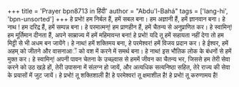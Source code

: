 +++
title = 'Prayer bpn8713 in हिंदी'
author = "Abdu'l-Bahá"
tags = ['lang-hi', 'bpn-unsorted']
+++
हे प्रभो! हम निर्बल हैं, हमें सबल बना। हम अज्ञानी हैं, हमें ज्ञानवान बना। हे नाथ ! हम दरिद्र हैं, हमें सम्पन्न बना। हे परमात्मन्! हम प्राणहीन हैं, हमें चैतन्य से अनुप्राणित कर। हे स्वामिन्! हम मूर्तिमान दीनता हैं, अपने साम्राज्य में हमें महिमावन्त बना! हे प्रभो! यदि तू हमें सहायता नहीं देगा तो हम मिट्टी से भी अधम बन जायेंगे। हे नाथ! हमें शक्तिमय बना, हे परमेश्वर! हमें विजय प्रदान कर। हे ईश्वर, हमें अहम् को जीतने और वासनाआें को वश में करने में समर्थ बना। हे नाथ! इस भौतिक लोक के बंधनों से हमें मुक्त कर। हे स्वामिन्! अपनी पावन चेतना के उच्छ्वास से हममें जीवन का चैतन्य भर, जिससे हम तेरी सेवा करने को उठ खड़े हों, तेरी उपासना में संलग्न हो जायें, और अत्यधिक सत्यनिष्ठा सहित, तेरे राज्य की सेवा के प्रयासों में जुट जायें। हे प्रभो! तू शक्तिशाली है! हे परमेश्वर! तू क्षमाशील है! हे प्रभो! तू करुणामय है!
